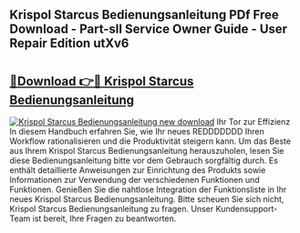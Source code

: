 ## Krispol Starcus Bedienungsanleitung PDf Free Download - Part-sll Service Owner Guide - User Repair Edition utXv6

# <h2><a href="http://df4xy31.blite.top/?on=Krispol+Starcus+Bedienungsanleitung">🔗Download 👉🔴 Krispol Starcus Bedienungsanleitung</a></h2>

[![Krispol Starcus Bedienungsanleitung new download](https://i.imgur.com/lujVjoI.png)](http://df4xy31.blite.top/?on=Krispol+Starcus+Bedienungsanleitung)
Ihr Tor zur Effizienz In diesem Handbuch erfahren Sie, wie Ihr neues REDDDDDDD Ihren Workflow rationalisieren und die Produktivität steigern kann. Um das Beste aus Ihrem Krispol Starcus Bedienungsanleitung herauszuholen, lesen Sie diese Bedienungsanleitung bitte vor dem Gebrauch sorgfältig durch. Es enthält detaillierte Anweisungen zur Einrichtung des Produkts sowie Informationen zur Verwendung der verschiedenen Funktionen und Funktionen. Genießen Sie die nahtlose Integration der Funktionsliste in Ihr neues Krispol Starcus Bedienungsanleitung. Bitte scheuen Sie sich nicht, Krispol Starcus Bedienungsanleitung zu fragen. Unser Kundensupport-Team ist bereit, Ihre Fragen zu beantworten.
